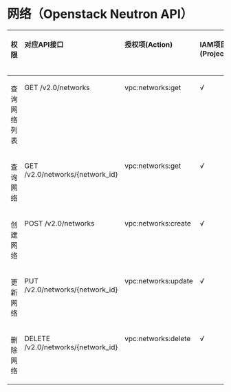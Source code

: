 # 网络（Openstack Neutron API）<a name="vpc_permission_0011"></a>

<a name="table11673171511413"></a>
<table><thead align="left"><tr id="row15732115164110"><th class="cellrowborder" valign="top" width="10.67%" id="mcps1.1.6.1.1"><p id="p6174435204812"><a name="p6174435204812"></a><a name="p6174435204812"></a>权限</p>
</th>
<th class="cellrowborder" valign="top" width="27.6%" id="mcps1.1.6.1.2"><p id="p8174113504816"><a name="p8174113504816"></a><a name="p8174113504816"></a>对应API接口</p>
</th>
<th class="cellrowborder" valign="top" width="21.39%" id="mcps1.1.6.1.3"><p id="p8701346133717"><a name="p8701346133717"></a><a name="p8701346133717"></a>授权项(Action)</p>
</th>
<th class="cellrowborder" valign="top" width="19.759999999999998%" id="mcps1.1.6.1.4"><p id="p5985736163016"><a name="p5985736163016"></a><a name="p5985736163016"></a>IAM项目(Project)</p>
</th>
<th class="cellrowborder" valign="top" width="20.580000000000002%" id="mcps1.1.6.1.5"><p id="p8985133619300"><a name="p8985133619300"></a><a name="p8985133619300"></a>企业项目(Enterprise Project)</p>
</th>
</tr>
</thead>
<tbody><tr id="row157326156414"><td class="cellrowborder" valign="top" width="10.67%" headers="mcps1.1.6.1.1 "><p id="p84753589117"><a name="p84753589117"></a><a name="p84753589117"></a>查询网络列表</p>
</td>
<td class="cellrowborder" valign="top" width="27.6%" headers="mcps1.1.6.1.2 "><p id="p1173212156415"><a name="p1173212156415"></a><a name="p1173212156415"></a>GET /v2.0/networks</p>
</td>
<td class="cellrowborder" valign="top" width="21.39%" headers="mcps1.1.6.1.3 "><p id="p135711055124116"><a name="p135711055124116"></a><a name="p135711055124116"></a>vpc:networks:get</p>
</td>
<td class="cellrowborder" valign="top" width="19.759999999999998%" headers="mcps1.1.6.1.4 "><p id="p1475655902719"><a name="p1475655902719"></a><a name="p1475655902719"></a>√</p>
</td>
<td class="cellrowborder" valign="top" width="20.580000000000002%" headers="mcps1.1.6.1.5 "><p id="p153706545313"><a name="p153706545313"></a><a name="p153706545313"></a>×</p>
</td>
</tr>
<tr id="row77321415184117"><td class="cellrowborder" valign="top" width="10.67%" headers="mcps1.1.6.1.1 "><p id="p164756582018"><a name="p164756582018"></a><a name="p164756582018"></a>查询网络</p>
</td>
<td class="cellrowborder" valign="top" width="27.6%" headers="mcps1.1.6.1.2 "><p id="p1773241564114"><a name="p1773241564114"></a><a name="p1773241564114"></a>GET /v2.0/networks/{network_id}</p>
</td>
<td class="cellrowborder" valign="top" width="21.39%" headers="mcps1.1.6.1.3 "><p id="p1887275654110"><a name="p1887275654110"></a><a name="p1887275654110"></a>vpc:networks:get</p>
</td>
<td class="cellrowborder" valign="top" width="19.759999999999998%" headers="mcps1.1.6.1.4 "><p id="p167561459142711"><a name="p167561459142711"></a><a name="p167561459142711"></a>√</p>
</td>
<td class="cellrowborder" valign="top" width="20.580000000000002%" headers="mcps1.1.6.1.5 "><p id="p1370175418319"><a name="p1370175418319"></a><a name="p1370175418319"></a>×</p>
</td>
</tr>
<tr id="row6733181554110"><td class="cellrowborder" valign="top" width="10.67%" headers="mcps1.1.6.1.1 "><p id="p947510581319"><a name="p947510581319"></a><a name="p947510581319"></a>创建网络</p>
</td>
<td class="cellrowborder" valign="top" width="27.6%" headers="mcps1.1.6.1.2 "><p id="p6733515124120"><a name="p6733515124120"></a><a name="p6733515124120"></a>POST /v2.0/networks</p>
</td>
<td class="cellrowborder" valign="top" width="21.39%" headers="mcps1.1.6.1.3 "><p id="p106995817411"><a name="p106995817411"></a><a name="p106995817411"></a>vpc:networks:create</p>
</td>
<td class="cellrowborder" valign="top" width="19.759999999999998%" headers="mcps1.1.6.1.4 "><p id="p9757145912271"><a name="p9757145912271"></a><a name="p9757145912271"></a>√</p>
</td>
<td class="cellrowborder" valign="top" width="20.580000000000002%" headers="mcps1.1.6.1.5 "><p id="p19370155411318"><a name="p19370155411318"></a><a name="p19370155411318"></a>×</p>
</td>
</tr>
<tr id="row1373361534112"><td class="cellrowborder" valign="top" width="10.67%" headers="mcps1.1.6.1.1 "><p id="p4476165810113"><a name="p4476165810113"></a><a name="p4476165810113"></a>更新网络</p>
</td>
<td class="cellrowborder" valign="top" width="27.6%" headers="mcps1.1.6.1.2 "><p id="p4733101504111"><a name="p4733101504111"></a><a name="p4733101504111"></a>PUT /v2.0/networks/{network_id}</p>
</td>
<td class="cellrowborder" valign="top" width="21.39%" headers="mcps1.1.6.1.3 "><p id="p202391459194120"><a name="p202391459194120"></a><a name="p202391459194120"></a>vpc:networks:update</p>
</td>
<td class="cellrowborder" valign="top" width="19.759999999999998%" headers="mcps1.1.6.1.4 "><p id="p187577594276"><a name="p187577594276"></a><a name="p187577594276"></a>√</p>
</td>
<td class="cellrowborder" valign="top" width="20.580000000000002%" headers="mcps1.1.6.1.5 "><p id="p10370105493116"><a name="p10370105493116"></a><a name="p10370105493116"></a>×</p>
</td>
</tr>
<tr id="row20733111574111"><td class="cellrowborder" valign="top" width="10.67%" headers="mcps1.1.6.1.1 "><p id="p247615588112"><a name="p247615588112"></a><a name="p247615588112"></a>删除网络</p>
</td>
<td class="cellrowborder" valign="top" width="27.6%" headers="mcps1.1.6.1.2 "><p id="p5733201511416"><a name="p5733201511416"></a><a name="p5733201511416"></a>DELETE /v2.0/networks/{network_id}</p>
</td>
<td class="cellrowborder" valign="top" width="21.39%" headers="mcps1.1.6.1.3 "><p id="p19356507425"><a name="p19356507425"></a><a name="p19356507425"></a>vpc:networks:delete</p>
</td>
<td class="cellrowborder" valign="top" width="19.759999999999998%" headers="mcps1.1.6.1.4 "><p id="p1267045134615"><a name="p1267045134615"></a><a name="p1267045134615"></a>√</p>
</td>
<td class="cellrowborder" valign="top" width="20.580000000000002%" headers="mcps1.1.6.1.5 "><p id="p6670155114465"><a name="p6670155114465"></a><a name="p6670155114465"></a>×</p>
</td>
</tr>
</tbody>
</table>

